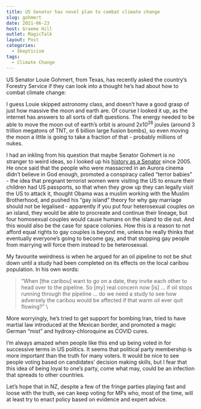 ```yaml
---
title: US Senator has novel plan to combat climate change
slug: gohmert
date: 2021-06-23
host: Graeme Hill
outlet: MagicTalk
layout: Post
categories:
  - Skepticism
tags:
  - Climate Change
---
```


US Senator Louie Gohmert, from Texas, has recently asked the country’s Forestry Service if they can look into a thought he’s had about how to combat climate change:

<!-- more -->

<embed-tweet value="https://twitter.com/Forbes/status/1402388019420741633" />

I guess Louie skipped astronomy class, and doesn’t have a good grasp of just how massive the moon and earth are. Of course I looked it up, as the internet has answers to all sorts of daft questions. The energy needed to be able to move the moon out of earth’s orbit is around 2x10<sup>28</sup> joules (around 3 trillion megatons of TNT, or 6 billion large fusion bombs), so even moving the moon a little is going to take a fraction of that - probably millions of nukes.

I had an inkling from his question that maybe Senator Gohmert is no stranger to weird ideas, so I looked up his [history as a Senator](https://www.dailykos.com/stories/2020/8/26/1972409/-Crazy-Stupid-Republican-of-the-Day-Louie-Gohmert-2020-Update) since 2005. He once said that the people who were massacred in an Aurora cinema didn’t believe in God enough, promoted a conspiracy called “terror babies” - the idea that pregnant terrorist women were visiting the US to ensure their children had US passports, so that when they grow up they can legally visit the US to attack it, thought Obama was a muslim working with the Muslim Brotherhood, and pushed his “gay island” theory for why gay marriage should not be legalised - apparently if you put four heterosexual couples on an island, they would be able to procreate and continue their lineage, but four homosexual couples would cause humans on the island to die out. And this would also be the case for space colonies. How this is a reason to not afford equal rights to gay couples is beyond me, unless he really thinks that eventually everyone’s going to become gay, and that stopping gay people from marrying will force them instead to be heterosexual.

My favourite weirdness is when he argued for an oil pipeline to not be shut down until a study had been completed on its effects on the local caribou population. In his own words:

> “When [the caribou] want to go on a date, they invite each other to head over to the pipeline. So [my] real concern now [is] ... if oil stops running through the pipeline ... do we need a study to see how adversely the caribou would be affected if that warm oil ever quit flowing?” \

More worryingly, he’s tried to get support for bombing Iran, tried to have martial law introduced at the Mexican border, and promoted a magic German “mist” and hydroxy-chloroquine as COVID cures.

I’m always amazed when people like this end up being voted in for successive terms in US politics. It seems that political party membership is more important than the truth for many voters. It would be nice to see people voting based on candidates’ decision making skills, but I fear that this idea of being loyal to one’s party, come what may, could be an infection that spreads to other countries.

Let’s hope that in NZ, despite a few of the fringe parties playing fast and loose with the truth, we can keep voting for MPs who, most of the time, will at least try to enact policy based on evidence and expert advice.
